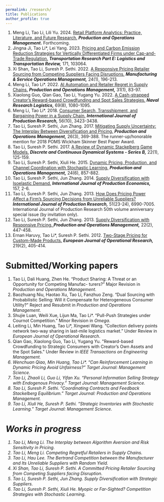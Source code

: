 ```yaml
---
permalink: /research/
title: Publications
author_profile: true
---
```


1. Meng Li, Tao Li, Lili Yu. 2024. <a href="https://journals.sagepub.com/doi/abs/10.1177/10591478241238972">Retail Platform Analytics: Practice, Literature, and Future Research.</a> <b><i>Production and Operations Management.</i></b> Forthcoming.
2. Jingna Ji, Tao Li*, Lei Yang. 2023. <a href="https://www.sciencedirect.com/science/article/abs/pii/S1366554523000522">Pricing and Carbon Emission Reduction Strategies for Vertically Differentiated Firms under Cap-and-Trade Regulation.</a> <b><i>Transportation Research Part E: Logistics and Transportation Review,</i></b> 171, 103064.
3. Xi Shan, Tao Li, Suresh P. Sethi. 2022. <a href="https://pubsonline.informs.org/doi/abs/10.1287/msom.2020.0934">A Responsive Pricing Retailer Sourcing from Competing Suppliers Facing Disruptions.</a> <b><i>Manufacturing & Service Operations Management,</i></b> 24(1), 196-213.
4. Meng Li, Tao Li*. 2022. <a href="https://journals.sagepub.com/doi/abs/10.1111/poms.13498">AI Automation and Retailer Regret in Supply Chains.</a> <b><i>Production and Operations Management,</i></b> 31(1), 83-97.
5. Xiaolong Guo, Qian Gao, Tao Li, Yugang Yu. 2022. <a href="https://onlinelibrary.wiley.com/doi/abs/10.1002/nav.22077">A Cash-strapped Creator’s Reward-based Crowdfunding and Spot Sales Strategies.</a> <b><i>Naval Research Logistics,</i></b> 69(8), 1080-1095.
6. Meng Li, Tao Li*. 2018. <a href="https://www.tandfonline.com/doi/abs/10.1080/00207543.2017.1326644">Consumer Search, Transshipment, and Bargaining Power in a Supply Chain.</a> <b><i>International Journal of Production Research,</i></b> 56(10), 3423-3438.
7. Tao Li, Suresh P. Sethi, Jun Zhang. 2017. <a href="https://journals.sagepub.com/doi/abs/10.1111/poms.12656">Mitigating Supply Uncertainty: The Interplay Between Diversification and Pricing.</a> <b><i>Production and Operations Management,</i></b> 26(3), 369-388. The runner-up/honorable mention for 2018 POMS Wickham Skinner Best Paper Award.
8. Tao Li, Suresh P. Sethi. 2017. <a href="https://www.semanticscholar.org/paper/A-review-of-dynamic-Stackelberg-game-models-Li-Sethi/ba9d64c30bcc311e583c0da9d2e60af0a7628dce?p2df">A Review of Dynamic Stackelberg Game Models.</a> <b><i>Discrete and Continuous Dynamical Systems - Series B,</i></b> 22(1), 125-159.
9. Tao Li, Suresh P. Sethi, Xiuli He. 2015. <a href="https://journals.sagepub.com/doi/abs/10.1111/poms.12320">Dynamic Pricing, Production, and Channel Coordination with Stochastic Learning.</a> <b><i>Production and Operations Management,</i></b> 24(6), 857-882.
10. Tao Li, Suresh P. Sethi, Jun Zhang. 2014. <a href="https://www.sciencedirect.com/science/article/abs/pii/S092552731400231X">Supply Diversification with Isoelastic Demand.</a> <b><i>International Journal of Production Economics,</i></b> 157, 2-6.
11. Tao Li, Suresh P. Sethi, Jun Zhang. 2013. <a href="https://www.tandfonline.com/doi/abs/10.1080/00207543.2013.849826">How Does Pricing Power Affect a Firm’s Sourcing Decisions from Unreliable Suppliers?</a> <b><i>International Journal of Production Research,</i></b> 51(23-24), 6990-7005. International Journal of Production Research 50th volume anniversary special issue (by invitation only).
12. Tao Li, Suresh P. Sethi, Jun Zhang. 2013. <a href="https://onlinelibrary.wiley.com/doi/abs/10.1111/j.1937-5956.2012.01369.x">Supply Diversification with Responsive Pricing. </a> <b><i>Production and Operations Management,</i></b> 22(2), 447-458.
13. Ernan Haruvy, Tao Li*, Suresh P. Sethi. 2012. <a href="https://www.sciencedirect.com/science/article/abs/pii/S0377221711011040">Two-Stage Pricing for Custom-Made Products.</a> <b><i> European Journal of Operational Research,</i></b> 219(2), 405-414.


Submitted/Working papers
======
1. Tao Li, Dali Huang, Zhen He. “Product Sharing: A Threat or an Opportunity for Competing Manufac- turers?” Major Revision in <i>Production and Operations Management</i>.
2. Baozhuang Niu, Haotao Xu, Tao Li, Fanzhuo Zeng. “Dual Sourcing with Probabilistic Selling: Will it Compensate for Heterogeneous Consumer Utility?” Reject and Resubmit in <i>Production and Operations Management</i>.
3. Shujie Luan, Weili Xue, Lijun Ma, Tao Li*. “Pull-Push Strategies under Cournot Competition.” Minor Revision in <i>Omega</i>.
4. Leiting Li, Min Huang, Tao Li*, Xingwei Wang. “Collection delivery points network two-way sharing in last-mile logistics market.” Under Review in <i>European Journal of Operational Research</i>.
5. Qian Gao, Xiaolong Guo, Tao Li, Yugang Yu. "Reward-based Crowdfunding to Strategic Consumers with Creator’s Own Assets and the Spot Sales." Under Review in <i>IEEE Transactions on Engineering Management<i>.
6. Wenchuan Qiao, Min Huang, Tao Li*. “Can Reinforcement Learning in Dynamic Pricing Avoid Unfairness?” Target Journal: <i>Management Science</i>.
7. Tao Li, Zhaoli Li, Guo Li, Yifan Xu. “Personal Information Selling Strategy with Endogenous Privacy.” Target Journal: <i>Management Science</i>.
8. Tao Li, Suresh P. Sethi. “Coordinating Contracts and Feedback Stackelberg Equilibrium.” Target Journal: <i>Production and Operations Management</i>.
9. Tao Li, Xiuli He, Suresh P. Sethi. “Strategic Inventories with Stochastic Learning.” Target Journal: <i>Management Science</i>.

Works in progress
======
1.  Tao Li, Meng Li. The Interplay between Algorithm Aversion and Risk Sensitivity in Pricing.
2. Tao Li, Meng Li. Competing Regretful Retailers in Supply Chains.
3. Tao Li, Hau Lee. The Bertrand Competition between the Manufacturer and Its Unreliable Suppliers
with Random Yield.
4. Xi Shan, Tao Li, Suresh P. Sethi. A Committed Pricing Retailer Sourcing from Competing Suppliers
facing Disruption.
5. Tao Li, Suresh P. Sethi, Jun Zhang. Supply Diversification with Strategic Suppliers.
6. Tao Li, Suresh P. Sethi, Xiuli He. Myopic or Far-Sighted? Competition Strategies with Stochastic
Learning.
